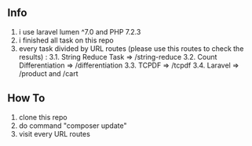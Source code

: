 ## Info
1. i use laravel lumen ^7.0 and PHP 7.2.3
2. i finished all task on this repo
3. every task divided by URL routes (please use this routes to check the results) :
    3.1. String Reduce Task => /string-reduce
    3.2. Count Differentiation => /differentiation
    3.3. TCPDF => /tcpdf
    3.4. Laravel => /product and /cart

## How To
1. clone this repo
2. do command "composer update"
3. visit every URL routes
